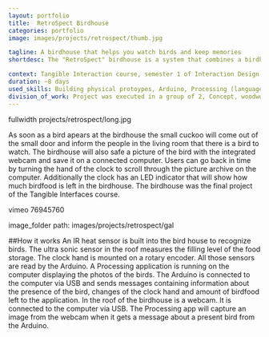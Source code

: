 ```yaml
---
layout: portfolio
title:  RetroSpect Birdhouse
categories: portfolio
image: images/projects/retrospect/thumb.jpg

tagline: A birdhouse that helps you watch birds and keep memories 
shortdesc: The "RetroSpect" birdhouse is a system that combines a birdhouse for the garden with a cuckoo clock in the living room. The clock will notify the user about arriving birds and keep pictures of them. The chronological picture collection can be traversed by spinning the hand of the clock back or forward.

context: Tangible Interaction course, semester 1 of Interaction Design & Methodologies Master
duration: ~8 days
used_skills: Building physical protoypes, Arduino, Processing (language)
division_of_work: Project was executed in a group of 2, Concept, woodworking and electronics were done by both of us, programming was done by me
---
```


fullwidth projects/retrospect/long.jpg

 As soon as a bird apears at the birdhouse the small cuckoo will come out of the small door and inform the people in the living room that there is a bird to watch. The birdhouse will also safe a picture of the bird with the integrated webcam and save it on a connected computer. Users can go back in time by turning the hand of the clock to scroll through the picture archive on the computer. Additionally the clock has an LED indicator that will show how much birdfood is left in the birdhouse. The birdhouse was the final project of the Tangible Interfaces course.

vimeo 76945760

image_folder path: images/projects/retrospect/gal

##How it works
An IR heat sensor is built into the bird house to recognize birds. The ultra sonic sensor in the roof measures the filling level of the food storage. The clock hand is mounted on a rotary encoder. All those sensors are read by the Arduino. A Processing application is running on the computer displaying the photos of the birds. The Arduino is connected to the computer via USB and sends messages containing information about the presence of the bird, changes of the clock hand and amount of birdfood left to the application. In the roof of the birdhouse is a webcam. It is connected to the computer via USB. The Processing app will capture an image from the webcam when it gets a message about a present bird from the Arduino.